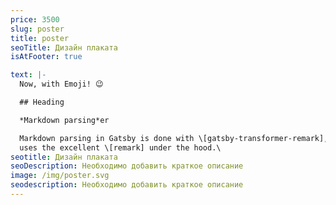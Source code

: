 ```yaml
---
price: 3500
slug: poster
title: poster
seoTitle: Дизайн плаката
isAtFooter: true

text: |-
  Now, with Emoji! 😉

  ## Heading

  *Markdown parsing*er

  Markdown parsing in Gatsby is done with \[gatsby-transformer-remark], which
  uses the excellent \[remark] under the hood.\
seotitle: Дизайн плаката
seoDescription: Необходимо добавить краткое описание
image: /img/poster.svg
seodescription: Необходимо добавить краткое описание
---
```

